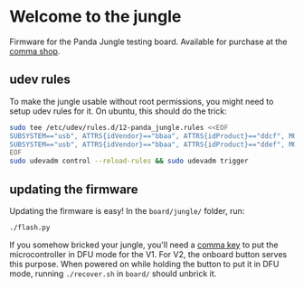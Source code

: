 Welcome to the jungle
======

Firmware for the Panda Jungle testing board.
Available for purchase at the [comma shop](https://comma.ai/shop/panda-jungle).

## udev rules

To make the jungle usable without root permissions, you might need to setup udev rules for it.
On ubuntu, this should do the trick:
``` bash
sudo tee /etc/udev/rules.d/12-panda_jungle.rules <<EOF
SUBSYSTEM=="usb", ATTRS{idVendor}=="bbaa", ATTRS{idProduct}=="ddcf", MODE="0666"
SUBSYSTEM=="usb", ATTRS{idVendor}=="bbaa", ATTRS{idProduct}=="ddef", MODE="0666"
EOF
sudo udevadm control --reload-rules && sudo udevadm trigger
```

## updating the firmware
Updating the firmware is easy! In the `board/jungle/` folder, run:
``` bash
./flash.py
```

If you somehow bricked your jungle, you'll need a [comma key](https://comma.ai/shop/products/comma-key) to put the microcontroller in DFU mode for the V1.
For V2, the onboard button serves this purpose. When powered on while holding the button to put it in DFU mode, running `./recover.sh` in `board/` should unbrick it.
